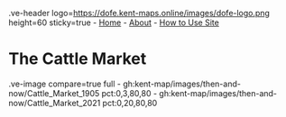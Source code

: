 .ve-header logo=https://dofe.kent-maps.online/images/dofe-logo.png height=60 sticky=true
	- [Home](/)
	- [About](/about)
	- [How to Use Site](/howto)

# The Cattle Market

.ve-image compare=true full
    - gh:kent-map/images/then-and-now/Cattle_Market_1905 pct:0,3,80,80
    - gh:kent-map/images/then-and-now/Cattle_Market_2021 pct:0,20,80,80

